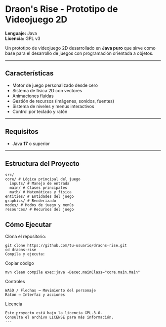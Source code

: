 # Draon's Rise - Prototipo de Videojuego 2D

**Lenguaje:** Java  
**Licencia:** GPL v3  

Un prototipo de videojuego 2D desarrollado en **Java puro** que sirve como base para el desarrollo de juegos con programación orientada a objetos.

---

## Características
- Motor de juego personalizado desde cero  
- Sistema de física 2D con vectores  
- Animaciones fluidas  
- Gestión de recursos (imágenes, sonidos, fuentes)  
- Sistema de niveles y menús interactivos  
- Control por teclado y ratón  

---

## Requisitos
- Java **17** o superior  

---

## Estructura del Proyecto
```
src/
core/ # Lógica principal del juego
  inputs/ # Manejo de entrada
  main/ # Clases principales
  math/ # Matemáticas y física
entities/ # Entidades del juego
graphics/ # Renderizado
modes/ # Modos de juego y menús
resources/ # Recursos del juego
```

## Cómo Ejecutar

Clona el repositorio:
```
git clone https://github.com/tu-usuario/draons-rise.git
cd draons-rise
Compila y ejecuta:

```

Copiar código
```
mvn clean compile exec:java -Dexec.mainClass="core.main.Main"
```
Controles
```
WASD / Flechas → Movimiento del personaje
Ratón → Interfaz y acciones
```
Licencia
```
Este proyecto está bajo la licencia GPL-3.0.
Consulta el archivo LICENSE para más información.
---








